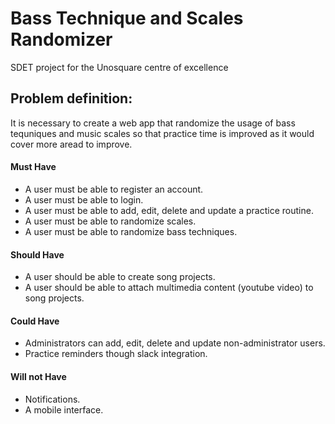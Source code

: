 # Bass Technique and Scales Randomizer
SDET project for the Unosquare centre of excellence

## Problem definition:
It is necessary to create a web app that randomize the usage of bass tequniques and music scales so that practice time is improved as it would cover more aread to improve.


#### Must Have
- A user must be able to register an account.
- A user must be able to login.
- A user must be able to add, edit, delete and update a practice routine.
- A user must be able to randomize scales.
- A user must be able to randomize bass techniques.

#### Should Have
- A user should be able to create song projects.
- A user should be able to attach multimedia content (youtube video) to song projects.

#### Could Have
- Administrators can add, edit, delete and update non-administrator users.
- Practice reminders though slack integration.

#### Will not Have
- Notifications.
- A mobile interface.
